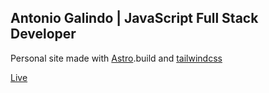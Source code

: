 ## Antonio Galindo | JavaScript Full Stack Developer

Personal site made with [Astro](https://astro.build/).build and [tailwindcss](https://tailwindcss.com/)

[Live](https://gali.dev/)
